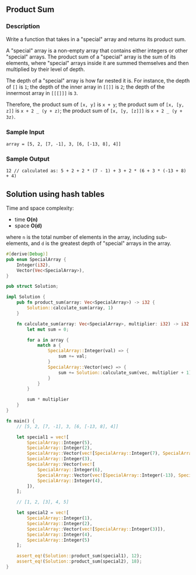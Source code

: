 ## Product Sum

### Description

Write a function that takes in a "special" array and returns its product sum.

A "special" array is a non-empty array that contains either integers or other "special" arrays. The product sum of a "special" array is the sum of its elements, where "special" arrays inside it are summed themselves and then multiplied by their level of depth.

The depth of a "special" array is how far nested it is. For instance, the depth of `[]` is `1`; the depth of the inner array in `[[]]` is `2`; the depth of the innermost array in `[[[]]]` is `3`.

Therefore, the product sum of `[x, y]` is `x + y`; the product sum of `[x, [y, z]]` is `x + 2 _ (y + z)`; the product sum of `[x, [y, [z]]]` is `x + 2 _ (y + 3z)`.

### Sample Input

```
array = [5, 2, [7, -1], 3, [6, [-13, 8], 4]]
```

### Sample Output

```
12 // calculated as: 5 + 2 + 2 * (7 - 1) + 3 + 2 * (6 + 3 * (-13 + 8) + 4)
```

## Solution using hash tables

Time and space complexity:

- time **O(n)**
- space **O(d)**

where `n` is the total number of elements in the array, including sub-elements, and `d` is the greatest depth of "special" arrays in the array.

```rust
#[derive(Debug)]
pub enum SpecialArray {
    Integer(i32),
    Vector(Vec<SpecialArray>),
}

pub struct Solution;

impl Solution {
    pub fn product_sum(array: Vec<SpecialArray>) -> i32 {
        Solution::calculate_sum(array, 1)
    }

    fn calculate_sum(array: Vec<SpecialArray>, multiplier: i32) -> i32 {
        let mut sum = 0;

        for a in array {
            match a {
                SpecialArray::Integer(val) => {
                    sum += val;
                }
                SpecialArray::Vector(vec) => {
                    sum += Solution::calculate_sum(vec, multiplier + 1);
                }
            }
        }

        sum * multiplier
    }
}

fn main() {
    // [5, 2, [7, -1], 3, [6, [-13, 8], 4]]

    let special1 = vec![
        SpecialArray::Integer(5),
        SpecialArray::Integer(2),
        SpecialArray::Vector(vec![SpecialArray::Integer(7), SpecialArray::Integer(-1)]),
        SpecialArray::Integer(3),
        SpecialArray::Vector(vec![
            SpecialArray::Integer(6),
            SpecialArray::Vector(vec![SpecialArray::Integer(-13), SpecialArray::Integer(8)]),
            SpecialArray::Integer(4),
        ]),
    ];

    // [1, 2, [3], 4, 5]

    let special2 = vec![
        SpecialArray::Integer(1),
        SpecialArray::Integer(2),
        SpecialArray::Vector(vec![SpecialArray::Integer(3)]),
        SpecialArray::Integer(4),
        SpecialArray::Integer(5)
    ];

    assert_eq!(Solution::product_sum(special1), 12);
    assert_eq!(Solution::product_sum(special2), 18);
}
```
